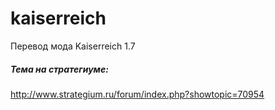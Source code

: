 ﻿# kaiserreich
Перевод мода Kaiserreich 1.7
##### Тема на стратегиуме:
http://www.strategium.ru/forum/index.php?showtopic=70954
